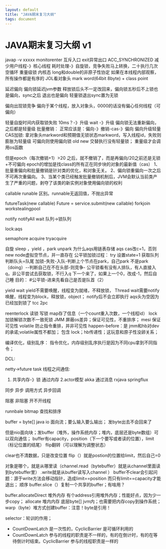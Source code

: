 ```yaml
---
layout: default
title: "JAVA期末复习大纲"
tags: document
---
```

#  JAVA期末复习大纲 v1     


javap -v xxxxx
monitorenter 互斥入口
exit异常出口
ACC_SYNCHRONIZED
减少用户线程-》核心线程 耗时处理-》自旋锁，竞争失败马上转换，二十执行几次空循环
重量级锁 内核态
long和double的非原子性协定
如果在本线程内部观察，所有操作都是有序的
JOL看对象头 mark word(64bit 8byte) + class point

延迟偏向
偏向锁延迟jvm参数
释放锁后头不一定改回来，偏向锁五秒后不上锁也是偏向，sync之后 退出也是偏向
轻量锁退出sync置为无锁


偏向出现锁竞争
偏向于某个线程，放入对象头，0000的话没有偏心任何线程（可偏向）

轻量自旋时间内获取锁失败 10ms？-》升级
wait -》升级
偏向锁无法重新偏向，之后都是轻量级
批量撤销：
正常应该是：偏向-》撤销-cas-》偏向
偏向升级轻量CAS加锁: 拿对象头markword和预期值无锁状态markword，写入线程id，失败则膨胀为轻量级
可偏向则使用偏向锁
old new
交替执行没有轻量锁；
重量级才会调用os函数


但是epoch（每次撤销+1）>20 之后，就不撤销了，而是再偏向/20之前还是无锁+不可偏向
epoch的增加是找class的所有正在同步块的对象的最新值（cas）
1、批量重偏向和批量撤销是针对类的优化，和对象无关。
2、偏向锁重偏向一次之后不可再次重偏向。
3、当某个类已经触发批量撤销机制后，JVM会默认当前类产生了严重的问题，剥夺了该类的新实例对象使用偏向锁的权利



callable runable 区别。runnable无返回值，不抛出异常

futureTask(new callable)
Future = service.submit(new callable)
forkjoin
workstealingpool

notify notifyAll
wait 队列->锁队列

lock:aqs

semaphore acquire tryacquire

自旋 sleep ，yield ，park unpark
为什么aqs用链表存储
aqs cas改c=1，否则new node虚拟空节点，并一直存在
公平锁加锁过程：
try 设置state=1
获取队列 判断队头=队尾
加锁-失败-入队-判断上个节点在park，自己park
不是park（doing）--判断自己在不在头部-则竞争-
公平锁看有没有人排队，有人直接入q，非公平尝试去获取锁，不行入q
下一个来了，如果上一个0，改成-1，然后自己睡
目的：
#公平锁-进来先看自己是否是队首（2）




yield wait
yield不需要唤醒，线程变为就绪，不释放锁， Thread
wait需要notify唤醒，线程变为block，释放锁，object；
notify后不会立即执行
aqs头为空因为已经加到锁了
tcc 2pc
 
reenterlock
读锁   写锁
map存了信息（一个count重入次数，一个线程id）
lock加锁解锁次数不一致死锁
JMM 屏蔽os差异；保证可见性，不重排序；
mesi 保证可见性
volatile 防止指令重排，并非可见性
happen-before：是 jmm和hb对dev的承诺;volatile属性不都加；
包含 lock；hb传递性；这玩意和原子性没卵关系；

编译优化，级别乱序：
指令优化，内存级别乱序执行是因为不同cpu拿到不同指令；

DCL:

netty->future task
线程之间通信:
1. 共享内存-》锁
  通过内存
2.actor模型 akka
 通过消息 rxjava springflux

同步 异步
调用方式 异步回调

阻塞 非阻塞
开不开线程

runnbale
bitmap 查找和排序

buffer = byte[]
java io 面向流；要么输入要么输出；
发byte出去不会回来了

但是nio面向块；发buffer（堆外，操作系统内存；堆内，底层还是byte数组）可以双向通信；
buffer有capacity，position（下一个要写或者读的位置），limit（标记位置的结尾）
flip翻转（可以理解为调整状态）



clear也不清数据，只是改变位置
flip（）就是postion的位置给limit，然后自己=0

对象是哪个，就是从哪里读（channel.read（bytebuffer）就是从channel里面读到bytebuffer里）
.write就是从buffer读写入channel
）
buffer不clear会引起问题：源于write方法会移动指针，造成limit==position 而只有limit==capacity才能退出；
顺序
buffer.slice（）复制一个共享的buffer；有啥用？

buffer.allocateDirect 堆外内存 有个address引用堆外内存；性能好点，因为少一步copy；
allocate 堆内内存 底层byte[] jvm内；也需要把内存copy到操作系统；
warp（byte）堆方式创建buffer：注意！byte是引用！

selector：轮训的作用；




* CountDownLatch 是一次性的，CyclicBarrier 是可循环利用的
* CountDownLatch 参与的线程的职责是不一样的，有的在倒计时，有的在等待倒计时结束。CyclicBarrier 参与的线程职责是一样的



